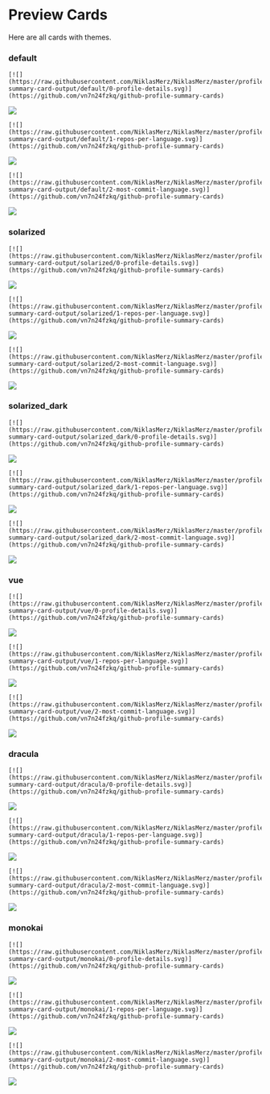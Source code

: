 
# Preview Cards

Here are all cards with themes.


### default


```
[![](https://raw.githubusercontent.com/NiklasMerz/NiklasMerz/master/profile-summary-card-output/default/0-profile-details.svg)](https://github.com/vn7n24fzkq/github-profile-summary-cards)
```
![](https://raw.githubusercontent.com/NiklasMerz/NiklasMerz/master/profile-summary-card-output/default/0-profile-details.svg)


```
[![](https://raw.githubusercontent.com/NiklasMerz/NiklasMerz/master/profile-summary-card-output/default/1-repos-per-language.svg)](https://github.com/vn7n24fzkq/github-profile-summary-cards)
```
![](https://raw.githubusercontent.com/NiklasMerz/NiklasMerz/master/profile-summary-card-output/default/1-repos-per-language.svg)


```
[![](https://raw.githubusercontent.com/NiklasMerz/NiklasMerz/master/profile-summary-card-output/default/2-most-commit-language.svg)](https://github.com/vn7n24fzkq/github-profile-summary-cards)
```
![](https://raw.githubusercontent.com/NiklasMerz/NiklasMerz/master/profile-summary-card-output/default/2-most-commit-language.svg)


### solarized


```
[![](https://raw.githubusercontent.com/NiklasMerz/NiklasMerz/master/profile-summary-card-output/solarized/0-profile-details.svg)](https://github.com/vn7n24fzkq/github-profile-summary-cards)
```
![](https://raw.githubusercontent.com/NiklasMerz/NiklasMerz/master/profile-summary-card-output/solarized/0-profile-details.svg)


```
[![](https://raw.githubusercontent.com/NiklasMerz/NiklasMerz/master/profile-summary-card-output/solarized/1-repos-per-language.svg)](https://github.com/vn7n24fzkq/github-profile-summary-cards)
```
![](https://raw.githubusercontent.com/NiklasMerz/NiklasMerz/master/profile-summary-card-output/solarized/1-repos-per-language.svg)


```
[![](https://raw.githubusercontent.com/NiklasMerz/NiklasMerz/master/profile-summary-card-output/solarized/2-most-commit-language.svg)](https://github.com/vn7n24fzkq/github-profile-summary-cards)
```
![](https://raw.githubusercontent.com/NiklasMerz/NiklasMerz/master/profile-summary-card-output/solarized/2-most-commit-language.svg)


### solarized_dark


```
[![](https://raw.githubusercontent.com/NiklasMerz/NiklasMerz/master/profile-summary-card-output/solarized_dark/0-profile-details.svg)](https://github.com/vn7n24fzkq/github-profile-summary-cards)
```
![](https://raw.githubusercontent.com/NiklasMerz/NiklasMerz/master/profile-summary-card-output/solarized_dark/0-profile-details.svg)


```
[![](https://raw.githubusercontent.com/NiklasMerz/NiklasMerz/master/profile-summary-card-output/solarized_dark/1-repos-per-language.svg)](https://github.com/vn7n24fzkq/github-profile-summary-cards)
```
![](https://raw.githubusercontent.com/NiklasMerz/NiklasMerz/master/profile-summary-card-output/solarized_dark/1-repos-per-language.svg)


```
[![](https://raw.githubusercontent.com/NiklasMerz/NiklasMerz/master/profile-summary-card-output/solarized_dark/2-most-commit-language.svg)](https://github.com/vn7n24fzkq/github-profile-summary-cards)
```
![](https://raw.githubusercontent.com/NiklasMerz/NiklasMerz/master/profile-summary-card-output/solarized_dark/2-most-commit-language.svg)


### vue


```
[![](https://raw.githubusercontent.com/NiklasMerz/NiklasMerz/master/profile-summary-card-output/vue/0-profile-details.svg)](https://github.com/vn7n24fzkq/github-profile-summary-cards)
```
![](https://raw.githubusercontent.com/NiklasMerz/NiklasMerz/master/profile-summary-card-output/vue/0-profile-details.svg)


```
[![](https://raw.githubusercontent.com/NiklasMerz/NiklasMerz/master/profile-summary-card-output/vue/1-repos-per-language.svg)](https://github.com/vn7n24fzkq/github-profile-summary-cards)
```
![](https://raw.githubusercontent.com/NiklasMerz/NiklasMerz/master/profile-summary-card-output/vue/1-repos-per-language.svg)


```
[![](https://raw.githubusercontent.com/NiklasMerz/NiklasMerz/master/profile-summary-card-output/vue/2-most-commit-language.svg)](https://github.com/vn7n24fzkq/github-profile-summary-cards)
```
![](https://raw.githubusercontent.com/NiklasMerz/NiklasMerz/master/profile-summary-card-output/vue/2-most-commit-language.svg)


### dracula


```
[![](https://raw.githubusercontent.com/NiklasMerz/NiklasMerz/master/profile-summary-card-output/dracula/0-profile-details.svg)](https://github.com/vn7n24fzkq/github-profile-summary-cards)
```
![](https://raw.githubusercontent.com/NiklasMerz/NiklasMerz/master/profile-summary-card-output/dracula/0-profile-details.svg)


```
[![](https://raw.githubusercontent.com/NiklasMerz/NiklasMerz/master/profile-summary-card-output/dracula/1-repos-per-language.svg)](https://github.com/vn7n24fzkq/github-profile-summary-cards)
```
![](https://raw.githubusercontent.com/NiklasMerz/NiklasMerz/master/profile-summary-card-output/dracula/1-repos-per-language.svg)


```
[![](https://raw.githubusercontent.com/NiklasMerz/NiklasMerz/master/profile-summary-card-output/dracula/2-most-commit-language.svg)](https://github.com/vn7n24fzkq/github-profile-summary-cards)
```
![](https://raw.githubusercontent.com/NiklasMerz/NiklasMerz/master/profile-summary-card-output/dracula/2-most-commit-language.svg)


### monokai


```
[![](https://raw.githubusercontent.com/NiklasMerz/NiklasMerz/master/profile-summary-card-output/monokai/0-profile-details.svg)](https://github.com/vn7n24fzkq/github-profile-summary-cards)
```
![](https://raw.githubusercontent.com/NiklasMerz/NiklasMerz/master/profile-summary-card-output/monokai/0-profile-details.svg)


```
[![](https://raw.githubusercontent.com/NiklasMerz/NiklasMerz/master/profile-summary-card-output/monokai/1-repos-per-language.svg)](https://github.com/vn7n24fzkq/github-profile-summary-cards)
```
![](https://raw.githubusercontent.com/NiklasMerz/NiklasMerz/master/profile-summary-card-output/monokai/1-repos-per-language.svg)


```
[![](https://raw.githubusercontent.com/NiklasMerz/NiklasMerz/master/profile-summary-card-output/monokai/2-most-commit-language.svg)](https://github.com/vn7n24fzkq/github-profile-summary-cards)
```
![](https://raw.githubusercontent.com/NiklasMerz/NiklasMerz/master/profile-summary-card-output/monokai/2-most-commit-language.svg)

